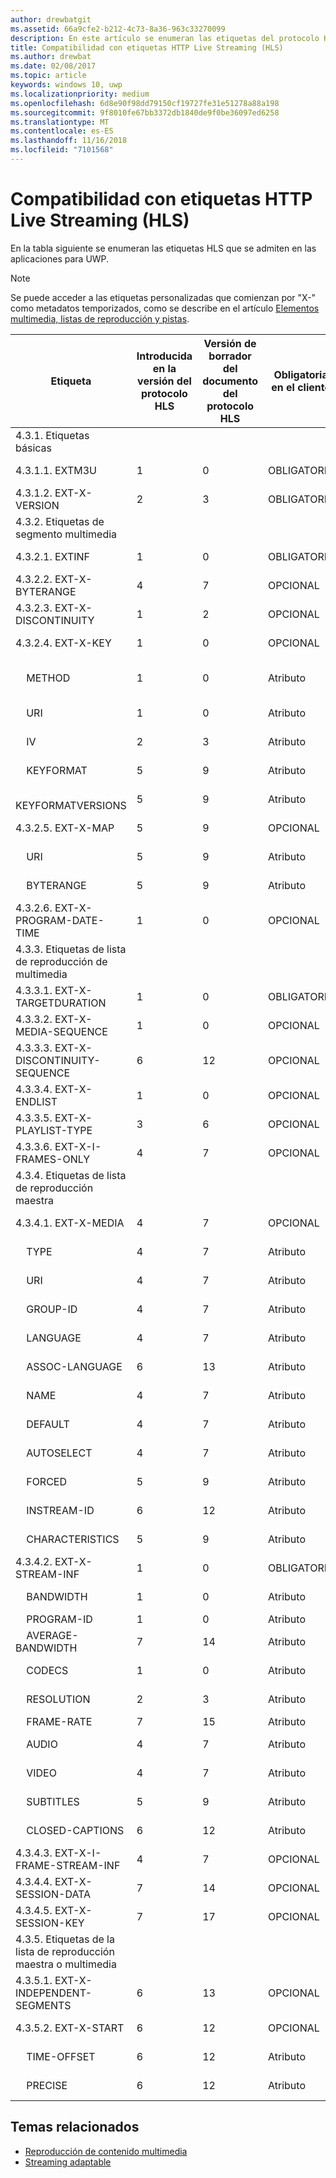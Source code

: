 ```yaml
---
author: drewbatgit
ms.assetid: 66a9cfe2-b212-4c73-8a36-963c33270099
description: En este artículo se enumeran las etiquetas del protocolo HTTP Live Streaming (HLS) que se admiten en las aplicaciones para UWP.
title: Compatibilidad con etiquetas HTTP Live Streaming (HLS)
ms.author: drewbat
ms.date: 02/08/2017
ms.topic: article
keywords: windows 10, uwp
ms.localizationpriority: medium
ms.openlocfilehash: 6d8e90f98dd79150cf19727fe31e51278a88a198
ms.sourcegitcommit: 9f8010fe67bb3372db1840de9f0be36097ed6258
ms.translationtype: MT
ms.contentlocale: es-ES
ms.lasthandoff: 11/16/2018
ms.locfileid: "7101568"
---
```

# <a name="http-live-streaming-hls-tag-support"></a>Compatibilidad con etiquetas HTTP Live Streaming (HLS)
En la tabla siguiente se enumeran las etiquetas HLS que se admiten en las aplicaciones para UWP.

> [!NOTE] 
> Se puede acceder a las etiquetas personalizadas que comienzan por "X-" como metadatos temporizados, como se describe en el artículo [Elementos multimedia, listas de reproducción y pistas](media-playback-with-mediasource.md).

|Etiqueta |Introducida en la versión del protocolo HLS|Versión de borrador del documento del protocolo HLS|Obligatoria en el cliente|Versión de julio de Windows 10|Windows 10, versión 1511|Windows 10, versión 1607 |
|---------------------|-----------|--------------|---------|--------------|-----|-----|
|4.3.1.  Etiquetas básicas                 |             |                   |         |             |     |    |
| 4.3.1.1.  EXTM3U |1|0|OBLIGATORIA|Se admite|Se admite|Se admite|
| 4.3.1.2.  EXT-X-VERSION |2|3|OBLIGATORIA|Se admite|Se admite|Se admite
|4.3.2.  Etiquetas de segmento multimedia                 |             |                   |         |             |     |    | 
| 4.3.2.1.  EXTINF  |1|0|OBLIGATORIA|Se admite|Se admite|Se admite
| 4.3.2.2.  EXT-X-BYTERANGE |4|7|OPCIONAL|Se admite|Se admite|Se admite|
| 4.3.2.3.  EXT-X-DISCONTINUITY |1|2|OPCIONAL|Se admite|Se admite|Se admite|
| 4.3.2.4.  EXT-X-KEY |1|0|OPCIONAL|Se admite|Se admite|Se admite|
|&nbsp;&nbsp;&nbsp; METHOD|1|0|Atributo|"NONE, AES-128"|"NONE, AES-128"|"NONE, AES-128, SAMPLE-AES"|
|&nbsp;&nbsp;&nbsp; URI|1|0|Atributo|Se admite|Se admite|Se admite|
|&nbsp;&nbsp;&nbsp; IV|2|3|Atributo|Se admite|Se admite|Se admite|
|&nbsp;&nbsp;&nbsp; KEYFORMAT|5|9|Atributo|No se admite|No se admite|No se admite|
|&nbsp;&nbsp;&nbsp; KEYFORMATVERSIONS|5|9|Atributo|No se admite|No se admite|No se admite|
| 4.3.2.5.  EXT-X-MAP |5|9|OPCIONAL|No se admite|No se admite|No se admite|
|&nbsp;&nbsp;&nbsp; URI|5|9|Atributo|No se admite|No se admite|No se admite|
|&nbsp;&nbsp;&nbsp; BYTERANGE|5|9|Atributo|No se admite|No se admite|No se admite|
| 4.3.2.6.  EXT-X-PROGRAM-DATE-TIME |1|0|OPCIONAL|No se admite|No se admite|No se admite|
|4.3.3.  Etiquetas de lista de reproducción de multimedia                 |             |                   |         |             |     |    | 
| 4.3.3.1.  EXT-X-TARGETDURATION  |1|0|OBLIGATORIA|Se admite|Se admite|Se admite|
| 4.3.3.2.  EXT-X-MEDIA-SEQUENCE  |1|0|OPCIONAL|Se admite|Se admite|Se admite|
| 4.3.3.3.  EXT-X-DISCONTINUITY-SEQUENCE|6|12|OPCIONAL|No se admite|No se admite|No se admite|
| 4.3.3.4.  EXT-X-ENDLIST |1|0|OPCIONAL|Se admite|Se admite|Se admite|
| 4.3.3.5.  EXT-X-PLAYLIST-TYPE |3|6|OPCIONAL|Se admite|Se admite|Se admite|
| 4.3.3.6.  EXT-X-I-FRAMES-ONLY |4|7|OPCIONAL|No se admite|No se admite|No se admite|
|4.3.4.  Etiquetas de lista de reproducción maestra                 |             |                   |         |             |     |    |
| 4.3.4.1.  EXT-X-MEDIA |4|7|OPCIONAL|Se admite|Se admite|Se admite|
|&nbsp;&nbsp;&nbsp;  TYPE|4|7|Atributo|"AUDIO, VIDEO"|"AUDIO, VIDEO"|"AUDIO, VIDEO, SUBTITLES"|
|&nbsp;&nbsp;&nbsp;  URI|4|7|Atributo|Se admite|Se admite|Se admite|
|&nbsp;&nbsp;&nbsp;  GROUP-ID|4|7|Atributo|Se admite|Se admite|Se admite|
|&nbsp;&nbsp;&nbsp;  LANGUAGE|4|7|Atributo|Se admite|Se admite|Se admite|
|&nbsp;&nbsp;&nbsp;  ASSOC-LANGUAGE|6|13|Atributo|No se admite|No se admite|No se admite|
|&nbsp;&nbsp;&nbsp;  NAME|4|7|Atributo|No se admite|No se admite|Se admite|
|&nbsp;&nbsp;&nbsp;  DEFAULT|4|7|Atributo|No se admite|No se admite|No se admite|
|&nbsp;&nbsp;&nbsp;  AUTOSELECT|4|7|Atributo|No se admite|No se admite|No se admite|
|&nbsp;&nbsp;&nbsp;  FORCED|5|9|Atributo|No se admite|No se admite|No se admite|
|&nbsp;&nbsp;&nbsp;  INSTREAM-ID|6|12|Atributo|No se admite|No se admite|No se admite|
|&nbsp;&nbsp;&nbsp;  CHARACTERISTICS|5|9|Atributo|No se admite|No se admite|No se admite|
| 4.3.4.2.  EXT-X-STREAM-INF  |1|0|OBLIGATORIA|Se admite|Se admite|Se admite|
|&nbsp;&nbsp;&nbsp;  BANDWIDTH|1|0|Atributo|Se admite|Se admite|Se admite|
|&nbsp;&nbsp;&nbsp;  PROGRAM-ID|1|0|Atributo|NA|NA|NA|
|&nbsp;&nbsp;&nbsp;  AVERAGE-BANDWIDTH|7|14|Atributo|No se admite|No se admite|No se admite|
|&nbsp;&nbsp;&nbsp;  CODECS|1|0|Atributo|Se admite|Se admite|Se admite|
|&nbsp;&nbsp;&nbsp;  RESOLUTION|2|3|Atributo|Se admite|Se admite|Se admite|
|&nbsp;&nbsp;&nbsp;  FRAME-RATE|7|15|Atributo|NA|NA|NA|
|&nbsp;&nbsp;&nbsp;  AUDIO|4|7|Atributo|Se admite|Se admite|Se admite|
|&nbsp;&nbsp;&nbsp;  VIDEO|4|7|Atributo|Se admite|Se admite|Se admite|
|&nbsp;&nbsp;&nbsp;  SUBTITLES|5|9|Atributo|No se admite|No se admite|Se admite|
|&nbsp;&nbsp;&nbsp;  CLOSED-CAPTIONS|6|12|Atributo|No se admite|No se admite|No se admite|
| 4.3.4.3.  EXT-X-I-FRAME-STREAM-INF  |4|7|OPCIONAL|No se admite|No se admite|No se admite|
| 4.3.4.4.  EXT-X-SESSION-DATA  |7|14|OPCIONAL|No se admite|No se admite|No se admite|
| 4.3.4.5.  EXT-X-SESSION-KEY |7|17|OPCIONAL|No se admite|No se admite|No se admite|
|4.3.5.  Etiquetas de la lista de reproducción maestra o multimedia                  |             |                   |         |             |     |    |
| 4.3.5.1.  EXT-X-INDEPENDENT-SEGMENTS |6|13|OPCIONAL|No se admite|Se admite|Se admite|
| 4.3.5.2.  EXT-X-START  |6|12|OPCIONAL|No se admite|Se admite parcialmente|Se admite parcialmente|
|&nbsp;&nbsp;&nbsp;  TIME-OFFSET|6|12|Atributo|No se admite|Se admite|Se admite|
|&nbsp;&nbsp;&nbsp;  PRECISE|6|12|Atributo|No se admite|Se admite "NO" predeterminado|Se admite "NO" predeterminado|



## <a name="related-topics"></a>Temas relacionados

* [Reproducción de contenido multimedia](media-playback.md)
* [Streaming adaptable](adaptive-streaming.md)
 

 




